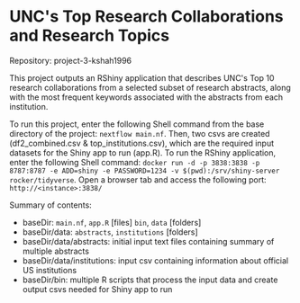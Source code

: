 # UNC's Top Research Collaborations and Research Topics
Repository: project-3-kshah1996

This project outputs an RShiny application that describes UNC's Top 10 research collaborations from a selected subset of research abstracts, along with the most frequent keywords associated with the abstracts from each institution.

To run this project, enter the following Shell command from the base directory of the project: `nextflow main.nf`. Then, two csvs are created (df2_combined.csv & top_institutions.csv), which are the required input datasets for the Shiny app to run (app.R). To run the RShiny application, enter the following Shell command: `docker run -d -p 3838:3838 -p 8787:8787 -e ADD=shiny -e PASSWORD=1234 -v $(pwd):/srv/shiny-server rocker/tidyverse`. Open a browser tab and access the following port: `http://<instance>:3838/`

Summary of contents:
- baseDir: `main.nf`, `app.R` [files] `bin`, `data` [folders]
- baseDir/data: `abstracts`, `institutions` [folders]
- baseDir/data/abstracts: initial input text files containing summary of multiple abstracts
- baseDir/data/institutions: input csv containing information about official US institutions
- baseDir/bin: multiple R scripts that process the input data and create output csvs needed for Shiny app to run
